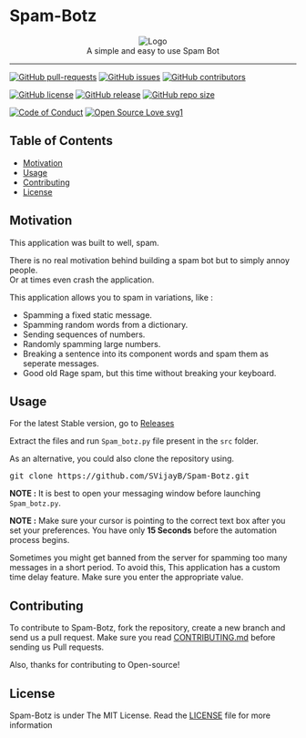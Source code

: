 # Spam-Botz
<p align="center">
    <img src="https://i.ibb.co/LtzC9DM/Logo.png" alt="Logo" border="0">
    <br>A simple and easy to use Spam Bot
</p>

---

[![GitHub pull-requests](https://img.shields.io/github/issues-pr/SVijayB/Spam-Botz.svg)](https://github.com/SVijayB/Spam-Botz/pulls)
[![GitHub issues](https://img.shields.io/github/issues/SVijayB/Spam-Botz.svg)](https://github.com/SVijayB/Spam-Botz/issues)
[![GitHub contributors](https://img.shields.io/github/contributors/SVijayB/Spam-Botz.svg)](https://github.com/SVijayB/Spam-Botz/graphs/contributors)

[![GitHub license](https://img.shields.io/github/license/SVijayB/Spam-Botz.svg)](https://github.com/SVijayB/Spam-Botz/blob/master/LICENSE)
[![GitHub release](https://img.shields.io/github/release/SVijayB/Spam-Botz.svg)](https://github.com/SVijayB/Spam-Botz/releases)
[![GitHub repo size](https://img.shields.io/github/repo-size/SVijayB/Spam-Botz)](https://github.com/SVijayB/Spam-Botz)

[![Code of Conduct](https://img.shields.io/badge/code%20of-conduct-ff69b4.svg?style=flat)](https://github.com/SVijayB/Spam-Botz/blob/master/.github/CODE_OF_CONDUCT.md)
[![Open Source Love svg1](https://badges.frapsoft.com/os/v1/open-source.svg?v=103)](https://github.com/SVijayB/Spam-Botz/blob/master/.github/CONTRIBUTING.md)

## Table of Contents

- [Motivation](#Motivation)
- [Usage](#Usage)
- [Contributing](#Contributing)
- [License](#License)

## Motivation

This application was built to well, spam. 

There is no real motivation behind building a spam bot but to simply annoy people.<br>
Or at times even crash the application. 

This application allows you to spam in variations, like : 
- Spamming a fixed static message.
- Spamming random words from a dictionary.
- Sending sequences of numbers.
- Randomly spamming large numbers.
- Breaking a sentence into its component words and spam them as seperate messages.
- Good old Rage spam, but this time without breaking your keyboard.

## Usage

For the latest Stable version, go to <a href="https://github.com/SVijayB/Spam-Botz/releases">Releases</a>

Extract the files and run `Spam_botz.py` file present in the `src` folder.

As an alternative, you could also clone the repository using.
<pre>
git clone https://github.com/SVijayB/Spam-Botz.git
</pre>

**NOTE :** It is best to open your messaging window before launching `Spam_botz.py`.

**NOTE :** Make sure your cursor is pointing to the correct text box after you set your preferences.
You have only **15 Seconds** before the automation process begins.

Sometimes you might get banned from the server for spamming too many messages in a short period. To avoid this,
This application has a custom time delay feature. Make sure you enter the appropriate value.

## Contributing 

To contribute to Spam-Botz, fork the repository, create a new branch and send us a pull request. Make sure you read [CONTRIBUTING.md](https://github.com/SVijayB/Spam-Botz/blob/master/.github/CONTRIBUTING.md) before sending us Pull requests. 

Also, thanks for contributing to Open-source!

## License 

Spam-Botz is under The MIT License. Read the [LICENSE](https://github.com/SVijayB/Spam-Botz/blob/master/LICENSE) file for more information
